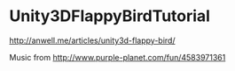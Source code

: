 # Unity3DFlappyBirdTutorial
http://anwell.me/articles/unity3d-flappy-bird/

Music from http://www.purple-planet.com/fun/4583971361
